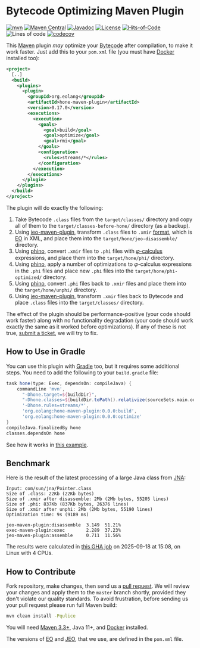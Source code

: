 # Bytecode Optimizing Maven Plugin

[![mvn](https://github.com/objectionary/hone-maven-plugin/actions/workflows/mvn.yml/badge.svg)](https://github.com/objectionary/hone-maven-plugin/actions/workflows/mvn.yml)
[![Maven Central](https://img.shields.io/maven-central/v/org.eolang/hone-maven-plugin.svg)](https://maven-badges.herokuapp.com/maven-central/org.eolang/hone-maven-plugin)
[![Javadoc](https://www.javadoc.io/badge/org.eolang/hone-maven-plugin.svg)](https://www.javadoc.io/doc/org.eolang/hone-maven-plugin)
[![License](https://img.shields.io/badge/license-MIT-green.svg)](LICENSE.txt)
[![Hits-of-Code](https://hitsofcode.com/github/objectionary/hone-maven-plugin?branch=master&label=Hits-of-Code)](https://hitsofcode.com/github/objectionary/hone-maven-plugin/view?branch=master&label=Hits-of-Code)
![Lines of code](https://sloc.xyz/github/objectionary/hone-maven-plugin)
[![codecov](https://codecov.io/gh/objectionary/hone-maven-plugin/branch/master/graph/badge.svg)](https://codecov.io/gh/objectionary/hone-maven-plugin)

This [Maven] plugin _may_ optimize your [Bytecode][bytecode] after compilation,
  to make it work faster.
Just add this to your `pom.xml` file (you must have [Docker] installed too):

```xml
<project>
  [..]
  <build>
    <plugins>
      <plugin>
        <groupId>org.eolang</groupId>
        <artifactId>hone-maven-plugin</artifactId>
        <version>0.17.0</version>
        <executions>
          <execution>
            <goals>
              <goal>build</goal>
              <goal>optimize</goal>
              <goal>rmi</goal>
            </goals>
            <configuration>
              <rules>streams/*</rules>
            </configuration>
          </execution>
        </executions>
      </plugin>
    </plugins>
  </build>
</project>
```

The plugin will do exactly the following:

1. Take Bytecode `.class` files from the `target/classes/` directory and copy
all of them to the `target/classes-before-hone/` directory (as a backup).
1. Using [jeo-maven-plugin](https://github.com/objectionary/jeo-maven-plugin),
transform `.class` files to
`.xmir` [format](https://news.eolang.org/2022-11-25-xmir-guide.html),
which is [EO](https://www.eolang.org) in XML, and place them into
the `target/hone/jeo-disassemble/` directory.
1. Using [phino](https://github.com/objectionary/phino),
convert `.xmir` files to `.phi` files
with [𝜑-calculus](https://arxiv.org/abs/2111.13384) expressions,
and place them into the `target/hone/phi/` directory.
1. Using [phino](https://github.com/objectionary/phino),
apply a number of optimizations to 𝜑-calculus expressions in the `.phi` files
and place new `.phi` files into
the `target/hone/phi-optimized/` directory.
1. Using [phino](https://github.com/objectionary/phino),
convert `.phi` files back to `.xmir` files and
place them into the `target/hone/unphi/` directory.
1. Using [jeo-maven-plugin](https://github.com/objectionary/jeo-maven-plugin),
transform `.xmir` files back to Bytecode and place `.class` files into
the `target/classes/` directory.

The effect of the plugin should be performance-positive (your code should
work faster) along with no functionality degradation (your code should work
exactly the same as it worked before optimizations). If any of these
is not true, [submit a ticket], we will try to fix.

## How to Use in Gradle

You can use this plugin with [Gradle] too, but it requires
some additional steps. You need to add the following to your `build.gradle` file:

```groovy
task hone(type: Exec, dependsOn: compileJava) {
    commandLine 'mvn',
      "-Dhone.target=${buildDir}",
      "-Dhone.classes=${buildDir.toPath().relativize(sourceSets.main.output.classesDirs.singleFile.toPath())}",
      '-Dhone.rules=streams/*',
      'org.eolang:hone-maven-plugin:0.0.0:build',
      'org.eolang:hone-maven-plugin:0.0.0:optimize'
}
compileJava.finalizedBy hone
classes.dependsOn hone
```

See how it works in [this example](src/test/gradle).

## Benchmark

Here is the result of the latest processing of a large Java class
from [JNA](https://github.com/java-native-access/jna):

<!-- benchmark_begin -->
```text
Input: com/sun/jna/Pointer.class
Size of .class: 22Kb (22Kb bytes)
Size of .xmir after disassemble: 2Mb (2Mb bytes, 55205 lines)
Size of .phi: 837Kb (837Kb bytes, 26376 lines)
Size of .xmir after unphi: 2Mb (2Mb bytes, 55190 lines)
Optimization time: 9s (9189 ms)

jeo-maven-plugin:disassemble  3.149  51.21%
exec-maven-plugin:exec        2.289  37.23%
jeo-maven-plugin:assemble     0.711  11.56%
```

The results were calculated in [this GHA job][benchmark-gha]
on 2025-09-18 at 15:08,
on Linux with 4 CPUs.
<!-- benchmark_end -->

## How to Contribute

Fork repository, make changes, then send us a [pull request][guidelines].
We will review your changes and apply them to the `master` branch shortly,
provided they don't violate our quality standards. To avoid frustration,
before sending us your pull request please run full Maven build:

```bash
mvn clean install -Pqulice
```

You will need [Maven 3.3+](https://maven.apache.org), Java 11+,
and [Docker](https://docs.docker.com/engine/install/) installed.

The versions of [EO] and
[JEO](https://github.com/objectionary/jeo-maven-plugin),
that we use, are defined in the `pom.xml` file.

[EO]: https://github.com/objectionary/eo
[benchmark-gha]: https://github.com/objectionary/hone-maven-plugin/actions/runs/17832772192
[bytecode]: https://en.wikipedia.org/wiki/Java_bytecode
[guidelines]: https://www.yegor256.com/2014/04/15/github-guidelines.html
[Maven]: https://maven.apache.org/
[Docker]: https://docs.docker.com/engine/install/
[submit a ticket]: https://github.com/objectionary/hone-maven-plugin/issues
[Gradle]: https://gradle.org/
